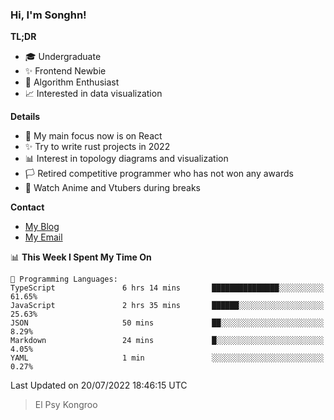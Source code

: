 ### Hi, I'm Songhn!

**TL;DR**

- 🎓 Undergraduate
- ✨ Frontend Newbie
- 🎈 Algorithm Enthusiast
- 📈 Interested in data visualization

**Details**

- 🎯 My main focus now is on React
- ✨ Try to write rust projects in 2022
- 📊 Interest in topology diagrams and visualization
- 🏳️ Retired competitive programmer who has not won any awards
- 🍵 Watch Anime and Vtubers during breaks

**Contact**
- [My Blog](https://blog.songhn.com)
- [My Email](mailto:songhn233@gmail.com)

<!--START_SECTION:waka-->
📊 **This Week I Spent My Time On** 

```text
💬 Programming Languages: 
TypeScript               6 hrs 14 mins       ███████████████░░░░░░░░░░   61.65% 
JavaScript               2 hrs 35 mins       ██████░░░░░░░░░░░░░░░░░░░   25.63% 
JSON                     50 mins             ██░░░░░░░░░░░░░░░░░░░░░░░   8.29% 
Markdown                 24 mins             █░░░░░░░░░░░░░░░░░░░░░░░░   4.05% 
YAML                     1 min               ░░░░░░░░░░░░░░░░░░░░░░░░░   0.27%

```


 Last Updated on 20/07/2022 18:46:15 UTC
<!--END_SECTION:waka-->

> El Psy Kongroo
